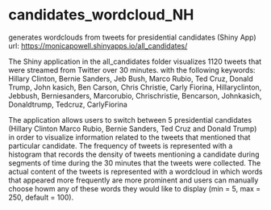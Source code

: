 # candidates_wordcloud_NH
generates wordclouds from tweets for presidential candidates (Shiny App)
url: https://monicapowell.shinyapps.io/all_candidates/

The Shiny application in the all_candidates folder visualizes 1120 tweets that were streamed from Twitter over 30 minutes. 
with the following keywords: 
Hillary Clinton, Bernie Sanders, Jeb Bush, Marco Rubio, Ted Cruz, Donald Trump, John kasich, Ben Carson, Chris Christie, Carly Fiorina, Hillaryclinton, Jebbush, Berniesanders, Marcorubio, Chrischristie, Bencarson, Johnkasich, Donaldtrump, Tedcruz, CarlyFiorina

The application allows users to switch between 5 presidential candidates (Hillary Clinton Marco Rubio, Bernie Sanders, Ted Cruz and Donald Trump) in order to visualize information related to the tweets that mentioned that particular candidate. The frequency of tweets is represented with a histogram that records the density of tweets mentioning a candidate during segments of time during the 30 minutes that the tweets were collected. The actual content of the tweets is represented with a wordcloud in which words that appeared more frequently are more prominent and users can manually choose howm any of these words they would like to display (min = 5, max = 250, default = 100).
